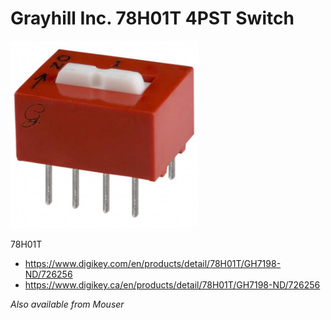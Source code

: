 # Grayhill Inc. 78H01T 4PST Switch

<img src="./78H01T.jpg" width="300px" />

78H01T

- https://www.digikey.com/en/products/detail/78H01T/GH7198-ND/726256
- https://www.digikey.ca/en/products/detail/78H01T/GH7198-ND/726256

*Also available from Mouser*

